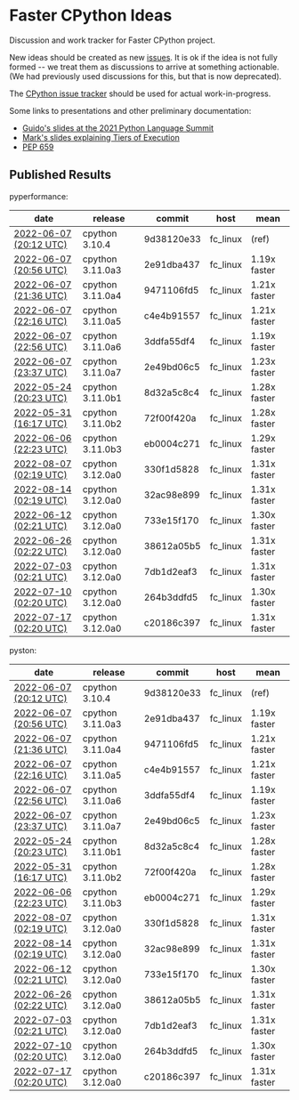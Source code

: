 # Faster CPython Ideas

Discussion and work tracker for Faster CPython project.

New ideas should be created as new [issues](https://github.com/faster-cpython/ideas/issues/new/choose).  It is ok if the idea is not fully formed -- we treat them as discussions to arrive at something actionable.  (We had previously used discussions for this, but that is now deprecated).

The [CPython issue tracker](https://github.com/python/cpython/issues) should be used for actual work-in-progress. 

Some links to presentations and other preliminary documentation:

- [Guido's slides at the 2021 Python Language Summit](FasterCPythonDark.pdf)
- [Mark's slides explaining Tiers of Execution](https://docs.google.com/presentation/d/1_cvQUwO2WWsaySyCmIy9nj9by4JKnkbiPCqtluLP3Mg)
- [PEP 659](https://peps.python.org/pep-0659/)

## Published Results

<!-- START results table -->

pyperformance:

|  date | release | commit | host | mean  |
|  --- | --- | --- | --- | ---  |
|  [2022-06-07 (20:12 UTC)](benchmark-results/cpython-3.10.4-9d38120e33-fc_linux-b2cf916db80e-pyperformance.json) | cpython 3.10.4 | 9d38120e33 | fc_linux | (ref)  |
|  [2022-06-07 (20:56 UTC)](benchmark-results/cpython-3.11.0a3-2e91dba437-fc_linux-b2cf916db80e-pyperformance.json) | cpython 3.11.0a3 | 2e91dba437 | fc_linux | 1.19x faster  |
|  [2022-06-07 (21:36 UTC)](benchmark-results/cpython-3.11.0a4-9471106fd5-fc_linux-b2cf916db80e-pyperformance.json) | cpython 3.11.0a4 | 9471106fd5 | fc_linux | 1.21x faster  |
|  [2022-06-07 (22:16 UTC)](benchmark-results/cpython-3.11.0a5-c4e4b91557-fc_linux-b2cf916db80e-pyperformance.json) | cpython 3.11.0a5 | c4e4b91557 | fc_linux | 1.21x faster  |
|  [2022-06-07 (22:56 UTC)](benchmark-results/cpython-3.11.0a6-3ddfa55df4-fc_linux-b2cf916db80e-pyperformance.json) | cpython 3.11.0a6 | 3ddfa55df4 | fc_linux | 1.19x faster  |
|  [2022-06-07 (23:37 UTC)](benchmark-results/cpython-3.11.0a7-2e49bd06c5-fc_linux-b2cf916db80e-pyperformance.json) | cpython 3.11.0a7 | 2e49bd06c5 | fc_linux | 1.23x faster  |
|  [2022-05-24 (20:23 UTC)](benchmark-results/cpython-3.11.0b1-8d32a5c8c4-fc_linux-b2cf916db80e-pyperformance.json) | cpython 3.11.0b1 | 8d32a5c8c4 | fc_linux | 1.28x faster  |
|  [2022-05-31 (16:17 UTC)](benchmark-results/cpython-3.11.0b2-72f00f420a-fc_linux-b2cf916db80e-pyperformance.json) | cpython 3.11.0b2 | 72f00f420a | fc_linux | 1.28x faster  |
|  [2022-06-06 (22:23 UTC)](benchmark-results/cpython-3.11.0b3-eb0004c271-fc_linux-b2cf916db80e-pyperformance.json) | cpython 3.11.0b3 | eb0004c271 | fc_linux | 1.29x faster  |
|  [2022-08-07 (02:19 UTC)](benchmark-results/cpython-3.12.0a0-330f1d5828-fc_linux-91a1d1ba98b7-pyperformance.json) | cpython 3.12.0a0 | 330f1d5828 | fc_linux | 1.31x faster  |
|  [2022-08-14 (02:19 UTC)](benchmark-results/cpython-3.12.0a0-32ac98e899-fc_linux-91a1d1ba98b7-pyperformance.json) | cpython 3.12.0a0 | 32ac98e899 | fc_linux | 1.31x faster  |
|  [2022-06-12 (02:21 UTC)](benchmark-results/cpython-3.12.0a0-733e15f170-fc_linux-b2cf916db80e-pyperformance.json) | cpython 3.12.0a0 | 733e15f170 | fc_linux | 1.30x faster  |
|  [2022-06-26 (02:22 UTC)](benchmark-results/cpython-3.12.0a0-38612a05b5-fc_linux-b2cf916db80e-pyperformance.json) | cpython 3.12.0a0 | 38612a05b5 | fc_linux | 1.31x faster  |
|  [2022-07-03 (02:21 UTC)](benchmark-results/cpython-3.12.0a0-7db1d2eaf3-fc_linux-b2cf916db80e-pyperformance.json) | cpython 3.12.0a0 | 7db1d2eaf3 | fc_linux | 1.31x faster  |
|  [2022-07-10 (02:20 UTC)](benchmark-results/cpython-3.12.0a0-264b3ddfd5-fc_linux-b2cf916db80e-pyperformance.json) | cpython 3.12.0a0 | 264b3ddfd5 | fc_linux | 1.30x faster  |
|  [2022-07-17 (02:20 UTC)](benchmark-results/cpython-3.12.0a0-c20186c397-fc_linux-b2cf916db80e-pyperformance.json) | cpython 3.12.0a0 | c20186c397 | fc_linux | 1.31x faster  |

pyston:

|  date | release | commit | host | mean  |
|  --- | --- | --- | --- | ---  |
|  [2022-06-07 (20:12 UTC)](benchmark-results/cpython-3.10.4-9d38120e33-fc_linux-b2cf916db80e-pyston.json) | cpython 3.10.4 | 9d38120e33 | fc_linux | (ref)  |
|  [2022-06-07 (20:56 UTC)](benchmark-results/cpython-3.11.0a3-2e91dba437-fc_linux-b2cf916db80e-pyston.json) | cpython 3.11.0a3 | 2e91dba437 | fc_linux | 1.19x faster  |
|  [2022-06-07 (21:36 UTC)](benchmark-results/cpython-3.11.0a4-9471106fd5-fc_linux-b2cf916db80e-pyston.json) | cpython 3.11.0a4 | 9471106fd5 | fc_linux | 1.21x faster  |
|  [2022-06-07 (22:16 UTC)](benchmark-results/cpython-3.11.0a5-c4e4b91557-fc_linux-b2cf916db80e-pyston.json) | cpython 3.11.0a5 | c4e4b91557 | fc_linux | 1.21x faster  |
|  [2022-06-07 (22:56 UTC)](benchmark-results/cpython-3.11.0a6-3ddfa55df4-fc_linux-b2cf916db80e-pyston.json) | cpython 3.11.0a6 | 3ddfa55df4 | fc_linux | 1.19x faster  |
|  [2022-06-07 (23:37 UTC)](benchmark-results/cpython-3.11.0a7-2e49bd06c5-fc_linux-b2cf916db80e-pyston.json) | cpython 3.11.0a7 | 2e49bd06c5 | fc_linux | 1.23x faster  |
|  [2022-05-24 (20:23 UTC)](benchmark-results/cpython-3.11.0b1-8d32a5c8c4-fc_linux-b2cf916db80e-pyston.json) | cpython 3.11.0b1 | 8d32a5c8c4 | fc_linux | 1.28x faster  |
|  [2022-05-31 (16:17 UTC)](benchmark-results/cpython-3.11.0b2-72f00f420a-fc_linux-b2cf916db80e-pyston.json) | cpython 3.11.0b2 | 72f00f420a | fc_linux | 1.28x faster  |
|  [2022-06-06 (22:23 UTC)](benchmark-results/cpython-3.11.0b3-eb0004c271-fc_linux-b2cf916db80e-pyston.json) | cpython 3.11.0b3 | eb0004c271 | fc_linux | 1.29x faster  |
|  [2022-08-07 (02:19 UTC)](benchmark-results/cpython-3.12.0a0-330f1d5828-fc_linux-91a1d1ba98b7-pyston.json) | cpython 3.12.0a0 | 330f1d5828 | fc_linux | 1.31x faster  |
|  [2022-08-14 (02:19 UTC)](benchmark-results/cpython-3.12.0a0-32ac98e899-fc_linux-91a1d1ba98b7-pyston.json) | cpython 3.12.0a0 | 32ac98e899 | fc_linux | 1.31x faster  |
|  [2022-06-12 (02:21 UTC)](benchmark-results/cpython-3.12.0a0-733e15f170-fc_linux-b2cf916db80e-pyston.json) | cpython 3.12.0a0 | 733e15f170 | fc_linux | 1.30x faster  |
|  [2022-06-26 (02:22 UTC)](benchmark-results/cpython-3.12.0a0-38612a05b5-fc_linux-b2cf916db80e-pyston.json) | cpython 3.12.0a0 | 38612a05b5 | fc_linux | 1.31x faster  |
|  [2022-07-03 (02:21 UTC)](benchmark-results/cpython-3.12.0a0-7db1d2eaf3-fc_linux-b2cf916db80e-pyston.json) | cpython 3.12.0a0 | 7db1d2eaf3 | fc_linux | 1.31x faster  |
|  [2022-07-10 (02:20 UTC)](benchmark-results/cpython-3.12.0a0-264b3ddfd5-fc_linux-b2cf916db80e-pyston.json) | cpython 3.12.0a0 | 264b3ddfd5 | fc_linux | 1.30x faster  |
|  [2022-07-17 (02:20 UTC)](benchmark-results/cpython-3.12.0a0-c20186c397-fc_linux-b2cf916db80e-pyston.json) | cpython 3.12.0a0 | c20186c397 | fc_linux | 1.31x faster  |

<!-- END results table -->
